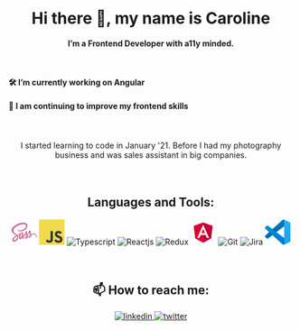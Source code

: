 <div align="center">

<div>
  <h1>Hi there 👋, my name is Caroline</h1>
  <p><b>I’m a Frontend Developer with a11y minded.</b></p>
</div>
  
</br>

<div>
  <div align="center" >
    <h4 align="left">🛠 I’m currently working on Angular</h4>
    <h4 align="left">🌱 I am continuing to improve my frontend skills </h4>
  </div>
</div>
  
<br/>
<br/>
  
<div>I started learning to code in January '21. Before I had my photography business and was sales assistant in big companies.</div>
  
<br/>
<br/>

<div>  
  <h2>Languages and Tools:</h2>

  <img alt="Sass" title="Saas" width="45px" src="https://raw.githubusercontent.com/github/explore/80688e429a7d4ef2fca1e82350fe8e3517d3494d/topics/sass/sass.png" />
  <img alt="JavaScript" title="JavaScript" width="45px" src="https://raw.githubusercontent.com/github/explore/80688e429a7d4ef2fca1e82350fe8e3517d3494d/topics/javascript/javascript.png" />
  <img alt="Typescript" title="Typescript" width="45px" src="https://img.icons8.com/color/48/000000/typescript.png" />
  <img alt="Reactjs" title="Reactjs" width="45px" src="https://img.icons8.com/office/72/react.png" />
  <img alt="Redux" title="Redux" width="45px" src="https://img.icons8.com/color/48/000000/redux.png" />
  <img alt="Angular" title="Angular" width="45px" src="https://raw.githubusercontent.com/github/explore/80688e429a7d4ef2fca1e82350fe8e3517d3494d/topics/angular/angular.png" />
  <img alt="Git" title="Git" width="45px" src="https://img.icons8.com/color/48/000000/git.png" />
  <img alt="Jira" title="Jira" width="45px" src="https://img.icons8.com/color/48/000000/jira.png" />
  <img alt="Visual Studio Code" title="VS Code" width="45px" src="https://raw.githubusercontent.com/github/explore/80688e429a7d4ef2fca1e82350fe8e3517d3494d/topics/visual-studio-code/visual-studio-code.png" />
</div>
  
<br/>
<br/>

<div>
  <h2>📫 How to reach me:</h2>
  <a href="https://www.linkedin.com/in/carolinesenes">
    <img alt="linkedin" title="LinkedIn" width="65px" src="https://user-images.githubusercontent.com/64198045/143304055-362fe9e0-c016-4e1f-8cd3-1488ccafaa48.gif"/>
  </a>
  <a href="https://twitter.com/senes_caroline">
   <img alt="twitter" title="Twitter" width="65px" src="https://user-images.githubusercontent.com/64198045/143304072-86665c35-b343-46fe-984c-93aec4b8e323.gif" />
  </a>
</div>

</div>
